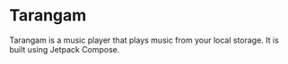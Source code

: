 # Tarangam

Tarangam is a music player that plays music from your local storage. It is built using Jetpack
Compose.
